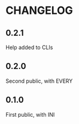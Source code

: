 CHANGELOG
=

0.2.1         
-----
Help added to CLIs

0.2.0
-----
        
Second public,  with EVERY

0.1.0
-----     
First public,   with INI



